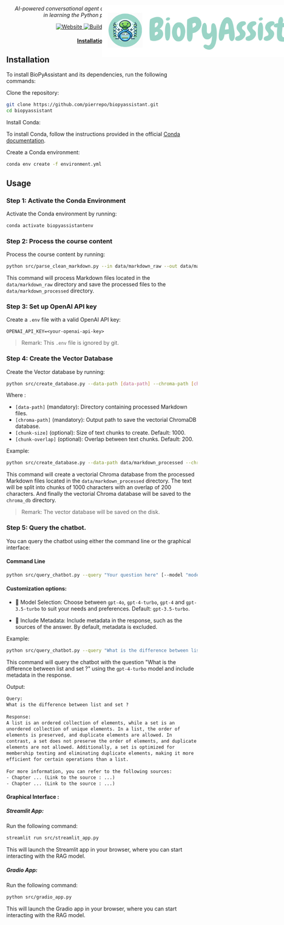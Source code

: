 
<h1 align="center">
  <img style="vertical-align:middle; width:65%; position:fixed;"
  src="/data/img/banner.png">
</h1>
<p align="center">
  <i>AI-powered conversational agent designed to assist biology students</i><br>
  <i>in learning the Python programming language.</i>
</p>

<p align="center">
    <a href="https://github.com/pierrepo/biopyassistant/releases">
        <img alt="Website" src="https://img.shields.io/website?url=https%3A%2F%2Fgithub.com%2Fpierrepo%2Fbiopyassistant&up_message=click%20here%20!&color=%23539fc9">
    </a>
      <a href="https://www.python.org/">
            <img alt="Build" src="https://img.shields.io/badge/Made%20with-Python-1f425f.svg?color=%23539fc9">
    </a>
    <a href="https://github.com/pierrepo/biopyassistant/blob/main/LICENSE">
        <img alt="GitHub License" src="https://img.shields.io/github/license/pierrepo/biopyassistant?style=flat&color=%23539fc9&link=https%3A%2F%2Fgithub.com%2Fpierrepo%2Fbiopyassistant%2Fblob%2Fmain%2FLICENSE">
    </a>
</p>

<h4 align="center">
    <p>
        <a href="#-installation">Installation</a> |
        <a href="#-usage">Usage</a>
    </p>
</h4>


## Installation

To install BioPyAssistant and its dependencies, run the following commands:

Clone the repository:

```bash
git clone https://github.com/pierrepo/biopyassistant.git
cd biopyassistant
```

Install Conda:

To install Conda, follow the instructions provided in the official [Conda documentation](https://docs.conda.io/projects/conda/en/latest/user-guide/install/index.html).

Create a Conda environment:

```bash
conda env create -f environment.yml
```


## Usage

### Step 1: Activate the Conda Environment

Activate the Conda environment by running:

```bash
conda activate biopyassistantenv
```

### Step 2: Process the course content

Process the course content by running:

```bash
python src/parse_clean_markdown.py --in data/markdown_raw --out data/markdown_processed
```

This command will process Markdown files located in the `data/markdown_raw` directory and save the processed files to the `data/markdown_processed` directory.

### Step 3: Set up OpenAI API key

Create a `.env` file with a valid OpenAI API key:

```text
OPENAI_API_KEY=<your-openai-api-key>
```

> Remark: This `.env` file is ignored by git.

### Step 4: Create the Vector Database

Create the Vector database by running:

```bash
python src/create_database.py --data-path [data-path] --chroma-path [chroma-path] --chunk-size [chunk-size] --chunk-overlap [chunk-overlap] 
```
Where :
- `[data-path]` (mandatory): Directory containing processed Markdown files.
- `[chroma-path]` (mandatory): Output path to save the vectorial ChromaDB database.
- `[chunk-size]` (optional): Size of text chunks to create. Default: 1000.
- `[chunk-overlap]` (optional): Overlap between text chunks. Default: 200.

Example:
  
```bash
python src/create_database.py --data-path data/markdown_processed --chroma-path chroma_db
```
This command will create a vectorial Chroma database from the processed Markdown files located in the `data/markdown_processed` directory. The text will be split into chunks of 1000 characters with an overlap of 200 characters. And finally the vectorial Chroma database will be saved to the `chroma_db` directory.

> Remark: The vector database will be saved on the disk.


### Step 5: Query the chatbot.

You can query the chatbot using either the command line or the graphical interface:


#### **Command Line**

```bash
python src/query_chatbot.py --query "Your question here" [--model "model_name"]  [--include-metadata]
```

#### Customization options:

- 🤖 Model Selection: Choose between `gpt-4o`, `gpt-4-turbo`, `gpt-4` and `gpt-3.5-turbo` to suit your needs and preferences. Default: `gpt-3.5-turbo`.

- 📝 Include Metadata: Include metadata in the response, such as the sources of the answer. By default, metadata is excluded.

Example:

```bash
python src/query_chatbot.py --query "What is the difference between list and set ?" --model gpt-4-turbo --include-metadata
```

This command will query the chatbot with the question "What is the difference between list and set ?" using the `gpt-4-turbo` model and include metadata in the response.

Output:

```text
Query:
What is the difference between list and set ?

Response:
A list is an ordered collection of elements, while a set is an unordered collection of unique elements. In a list, the order of elements is preserved, and duplicate elements are allowed. In contrast, a set does not preserve the order of elements, and duplicate elements are not allowed. Additionally, a set is optimized for membership testing and eliminating duplicate elements, making it more efficient for certain operations than a list.

For more information, you can refer to the following sources:
- Chapter ... (Link to the source : ...)
- Chapter ... (Link to the source : ...)
```


#### **Graphical Interface** :

##### Streamlit App:

Run the following command:

```bash
streamlit run src/streamlit_app.py
```

This will launch the Streamlit app in your browser, where you can start interacting with the RAG model.

##### Gradio App:

Run the following command:

```bash
python src/gradio_app.py
```

This will launch the Gradio app in your browser, where you can start interacting with the RAG model.


